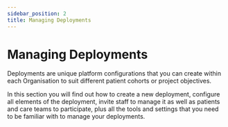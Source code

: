 ```yaml
---
sidebar_position: 2
title: Managing Deployments 
---
```

# Managing Deployments

Deployments are unique platform configurations that you can create within each Organisation to suit different patient cohorts or project objectives.

In this section you will find out how to create a new deployment, configure all elements of the deployment, invite staff to manage it as well as patients and care teams to participate, plus all the tools and settings that you need to be familiar with to manage your deployments.
